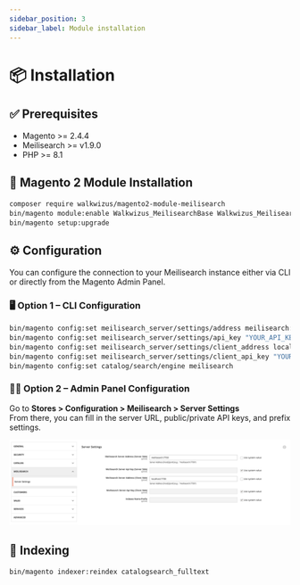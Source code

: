 ```yaml
---
sidebar_position: 3
sidebar_label: Module installation
---
```


# 📦 Installation

## ✅ Prerequisites

* Magento >= 2.4.4
* Meilisearch >= v1.9.0
* PHP >= 8.1

## 🧩 Magento 2 Module Installation

```bash
composer require walkwizus/magento2-module-meilisearch
bin/magento module:enable Walkwizus_MeilisearchBase Walkwizus_MeilisearchCatalog Walkwizus_MeilisearchFrontend Walkwizus_MeilisearchMerchandising
bin/magento setup:upgrade
```

## ⚙️ Configuration

You can configure the connection to your Meilisearch instance either via CLI or directly from the Magento Admin Panel.

### 🖥️ Option 1 – CLI Configuration

```bash
bin/magento config:set meilisearch_server/settings/address meilisearch:7700
bin/magento config:set meilisearch_server/settings/api_key "YOUR_API_KEY"
bin/magento config:set meilisearch_server/settings/client_address localhost:7700
bin/magento config:set meilisearch_server/settings/client_api_key "YOUR_CLIENT_API_KEY"
bin/magento config:set catalog/search/engine meilisearch
```

### 🧑‍💼 Option 2 – Admin Panel Configuration

Go to **Stores > Configuration > Meilisearch > Server Settings**  
From there, you can fill in the server URL, public/private API keys, and prefix settings.

![Magento Admin Configuration Screenshot](/img/installation/store-configuration.png)

## 🔁 Indexing

```bash
bin/magento indexer:reindex catalogsearch_fulltext
```
